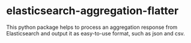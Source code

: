 # elasticsearch-aggregation-flatter
This python package helps to process an aggregation response from Elasticsearch and output it as easy-to-use format, such as json and csv.
